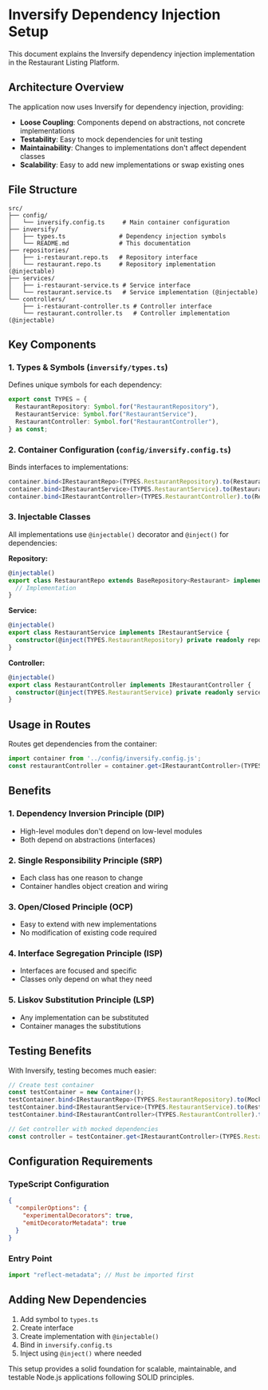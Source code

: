# Inversify Dependency Injection Setup

This document explains the Inversify dependency injection implementation in the Restaurant Listing Platform.

## Architecture Overview

The application now uses Inversify for dependency injection, providing:
- **Loose Coupling**: Components depend on abstractions, not concrete implementations
- **Testability**: Easy to mock dependencies for unit testing
- **Maintainability**: Changes to implementations don't affect dependent classes
- **Scalability**: Easy to add new implementations or swap existing ones

## File Structure

```
src/
├── config/
│   └── inversify.config.ts     # Main container configuration
├── inversify/
│   ├── types.ts               # Dependency injection symbols
│   └── README.md              # This documentation
├── repositories/
│   ├── i-restaurant.repo.ts   # Repository interface
│   └── restaurant.repo.ts     # Repository implementation (@injectable)
├── services/
│   ├── i-restaurant-service.ts # Service interface
│   └── restaurant.service.ts   # Service implementation (@injectable)
└── controllers/
    ├── i-restaurant-controller.ts # Controller interface
    └── restaurant.controller.ts   # Controller implementation (@injectable)
```

## Key Components

### 1. Types & Symbols (`inversify/types.ts`)
Defines unique symbols for each dependency:
```typescript
export const TYPES = {
  RestaurantRepository: Symbol.for("RestaurantRepository"),
  RestaurantService: Symbol.for("RestaurantService"),
  RestaurantController: Symbol.for("RestaurantController"),
} as const;
```

### 2. Container Configuration (`config/inversify.config.ts`)
Binds interfaces to implementations:
```typescript
container.bind<IRestaurantRepo>(TYPES.RestaurantRepository).to(RestaurantRepo).inSingletonScope();
container.bind<IRestaurantService>(TYPES.RestaurantService).to(RestaurantService).inSingletonScope();
container.bind<IRestaurantController>(TYPES.RestaurantController).to(RestaurantController).inSingletonScope();
```

### 3. Injectable Classes
All implementations use `@injectable()` decorator and `@inject()` for dependencies:

**Repository:**
```typescript
@injectable()
export class RestaurantRepo extends BaseRepository<Restaurant> implements IRestaurantRepo {
  // Implementation
}
```

**Service:**
```typescript
@injectable()
export class RestaurantService implements IRestaurantService {
  constructor(@inject(TYPES.RestaurantRepository) private readonly repo: IRestaurantRepo) {}
}
```

**Controller:**
```typescript
@injectable()
export class RestaurantController implements IRestaurantController {
  constructor(@inject(TYPES.RestaurantService) private readonly service: IRestaurantService) {}
}
```

## Usage in Routes

Routes get dependencies from the container:
```typescript
import container from '../config/inversify.config.js';
const restaurantController = container.get<IRestaurantController>(TYPES.RestaurantController);
```

## Benefits

### 1. **Dependency Inversion Principle (DIP)**
- High-level modules don't depend on low-level modules
- Both depend on abstractions (interfaces)

### 2. **Single Responsibility Principle (SRP)**
- Each class has one reason to change
- Container handles object creation and wiring

### 3. **Open/Closed Principle (OCP)**
- Easy to extend with new implementations
- No modification of existing code required

### 4. **Interface Segregation Principle (ISP)**
- Interfaces are focused and specific
- Classes only depend on what they need

### 5. **Liskov Substitution Principle (LSP)**
- Any implementation can be substituted
- Container manages the substitutions

## Testing Benefits

With Inversify, testing becomes much easier:

```typescript
// Create test container
const testContainer = new Container();
testContainer.bind<IRestaurantRepo>(TYPES.RestaurantRepository).to(MockRestaurantRepo);
testContainer.bind<IRestaurantService>(TYPES.RestaurantService).to(RestaurantService);
testContainer.bind<IRestaurantController>(TYPES.RestaurantController).to(RestaurantController);

// Get controller with mocked dependencies
const controller = testContainer.get<IRestaurantController>(TYPES.RestaurantController);
```

## Configuration Requirements

### TypeScript Configuration
```json
{
  "compilerOptions": {
    "experimentalDecorators": true,
    "emitDecoratorMetadata": true
  }
}
```

### Entry Point
```typescript
import "reflect-metadata"; // Must be imported first
```

## Adding New Dependencies

1. Add symbol to `types.ts`
2. Create interface
3. Create implementation with `@injectable()`
4. Bind in `inversify.config.ts`
5. Inject using `@inject()` where needed

This setup provides a solid foundation for scalable, maintainable, and testable Node.js applications following SOLID principles.
